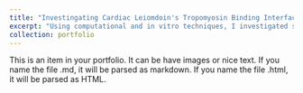 ```yaml
---
title: "Investingating Cardiac Leiomdoin's Tropomyosin Binding Interface"
excerpt: "Using computational and in vitro techniques, I investigated small mutation changes in affinity between the tropomyosin-leiomodin binding sites 1<br/><img src='/images/Positions-of-the-mutations-A-Structure-of-Lmod2s1-aTM1a1-14Zip-complex-PDB-ID-6UT2.png'>"
collection: portfolio
---
```


This is an item in your portfolio. It can be have images or nice text. If you name the file .md, it will be parsed as markdown. If you name the file .html, it will be parsed as HTML. 
